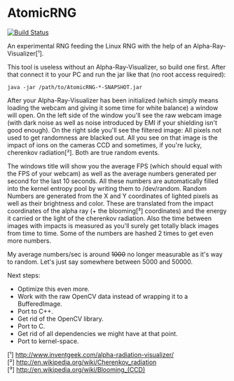 # AtomicRNG
[![Build Status](http://ci.eyrenetwork.net/job/AtomicRNG/badge/icon)](http://ci.eyrenetwork.net/job/AtomicRNG/)

An experimental RNG feeding the Linux RNG with the help of an Alpha-Ray-Visualizer[¹].

This tool is useless without an Alpha-Ray-Visualizer, so build one first.
After that connect it to your PC and run the jar like that (no root access required):
```
java -jar /path/to/AtomicRNG-*-SNAPSHOT.jar
```

After your Alpha-Ray-Visualizer has been initialized (which simply means loading
the webcam and giving it some time for white balance) a window will open.
On the left side of the window you'll see the raw webcam image (with dark noise
as well as noise introduced by EMI if your shielding isn't good enough).
On the right side you'll see the filtered image: All pixels not used to get
randomness are blacked out. All you see on that image is the impact of ions
on the cameras CCD and sometimes, if you're lucky, cherenkov radiation[²]. Both
are true random events.

The windows title will show you the average FPS (which should equal with the FPS
of your webcam) as well as the average numbers generated per second for the last
10 seconds. All these numbers are automatically filled into the kernel entropy
pool by writing them to /dev/random. Random Numbers are generated from the X and
Y coordinates of lighted pixels as well as their brightness and color. These are
translated from the impact coordinates of the alpha ray (+ the blooming[³]
coordinates) and the energy it carried or the light of the cherenkov radiation.
Also the time between images with impacts is measured as you'll surely get
totally black images from time to time.
Some of the numbers are hashed 2 times to get even more numbers.


My average numbers/sec is around ~~1000~~ no longer measurable as it's way to
random. Let's just say somewhere between 5000 and 50000.


Next steps:<br>
 - Optimize this even more.<br>
 - Work with the raw OpenCV data instead of wrapping it to a BufferedImage.<br>
 - Port to C++.<br>
 - Get rid of the OpenCV library.<br>
 - Port to C.<br>
 - Get rid of all dependencies we might have at that point.<br>
 - Port to kernel-space.<br>


[¹] http://www.inventgeek.com/alpha-radiation-visualizer/<br>
[²] http://en.wikipedia.org/wiki/Cherenkov_radiation<br>
[³] http://en.wikipedia.org/wiki/Blooming_(CCD)
